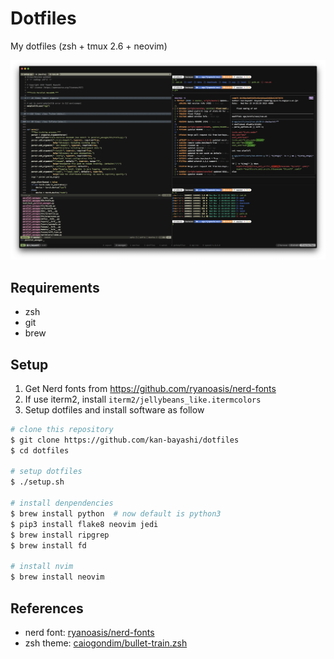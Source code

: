 # Dotfiles

My dotfiles (zsh + tmux 2.6 + neovim)

![](./sample/terminal.png)

## Requirements

- zsh
- git
- brew

## Setup

1. Get Nerd fonts from <https://github.com/ryanoasis/nerd-fonts>
2. If use iterm2, install `iterm2/jellybeans_like.itermcolors`
3. Setup dotfiles and install software as follow

```bash
# clone this repository
$ git clone https://github.com/kan-bayashi/dotfiles
$ cd dotfiles

# setup dotfiles
$ ./setup.sh

# install denpendencies
$ brew install python  # now default is python3
$ pip3 install flake8 neovim jedi
$ brew install ripgrep
$ brew install fd

# install nvim
$ brew install neovim
```

## References

- nerd font: [ryanoasis/nerd-fonts](https://github.com/ryanoasis/nerd-fonts)
- zsh theme: [caiogondim/bullet-train.zsh](https://github.com/caiogondim/bullet-train.zsh)
